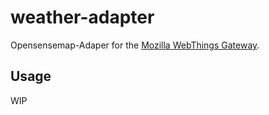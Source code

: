# weather-adapter

Opensensemap-Adaper for the [Mozilla WebThings Gateway](https://iot.mozilla.org).

## Usage

WIP
